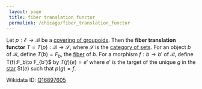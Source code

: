 ```yaml
---
 layout: page
 title: fiber translation functor
 permalink: /chicago/fiber_translation_functor
---
```

Let $p:\mathcal E\to \mathcal B$ be a [covering of groupoids](https://defsmath.github.io/DefsMath/covering_of_groupoids). Then the **fiber translation functor** $T=T(p): \mathcal B\to \mathcal S$, where $\mathcal S$ is the [category of sets](https://defsmath.github.io/DefsMath/category_of_sets). For an object $b$ of $\mathcal B$, define $T(b) = F_b$, the [fiber](https://defsmath.github.io/DefsMath/fiber) of $b$. For a morphism $f:b\to b'$ of $\mathcal B$, define T(f):F_b\to F_{b'}$ by $T(f)(e) = e'$ where $e'$ is the target of the unique $g$ in the [star](https://defsmath.github.io/DefsMath/star_of_an_object) $\text{St}(e)$ such that $p(g)=f$. 

Wikidata ID: [Q16897605](https://www.wikidata.org/wiki/Q16897605)